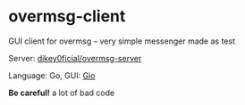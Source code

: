 # overmsg-client
GUI client for overmsg – very simple messenger made as test

Server: [dikey0ficial/overmsg-server](https://github.com/dikey0ficial/overmsg-server)

Language: Go, GUI: [Gio](https://gioui.org/)

**Be careful!** a lot of bad code
